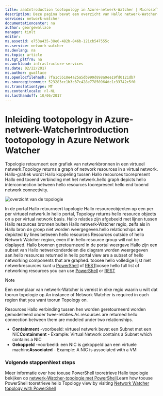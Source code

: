 ```yaml
---
title: aaaIntroduction tootopology in Azure-netwerk-Watcher | Microsoft Docs
description: Deze pagina bevat een overzicht van Hallo netwerk-Watcher-topologie-mogelijkheden
services: network-watcher
documentationcenter: na
author: georgewallace
manager: timlt
editor: 
ms.assetid: e753a435-38e0-482b-846b-121cb547555c
ms.service: network-watcher
ms.devlang: na
ms.topic: article
ms.tgt_pltfrm: na
ms.workload: infrastructure-services
ms.date: 02/22/2017
ms.author: gwallace
ms.openlocfilehash: 7fa1c5518e4a25a5db999d898a9ee19fd0121db7
ms.sourcegitcommit: 523283cc1b3c37c428e77850964dc1c33742c5f0
ms.translationtype: MT
ms.contentlocale: nl-NL
ms.lasthandoff: 10/06/2017
---
```

# <a name="introduction-tootopology-in-azure-network-watcher"></a><span data-ttu-id="f2e01-103">Inleiding tootopology in Azure-netwerk-Watcher</span><span class="sxs-lookup"><span data-stu-id="f2e01-103">Introduction tootopology in Azure Network Watcher</span></span>

<span data-ttu-id="f2e01-104">Topologie retourneert een grafiek van netwerkbronnen in een virtueel netwerk.</span><span class="sxs-lookup"><span data-stu-id="f2e01-104">Topology returns a graph of network resources in a virtual network.</span></span> <span data-ttu-id="f2e01-105">Hallo-grafiek wordt Hallo koppeling tussen Hallo resources toorepresent Hallo end tooend verbinding met het netwerk.</span><span class="sxs-lookup"><span data-stu-id="f2e01-105">hello graph depicts hello interconnection between hello resources toorepresent hello end tooend network connectivity.</span></span>

![overzicht van de topologie][1]

<span data-ttu-id="f2e01-107">In de portal Hallo retourneert topologie Hallo resourceobjecten op een per per virtueel netwerk.</span><span class="sxs-lookup"><span data-stu-id="f2e01-107">In hello portal, Topology returns hello resource objects on a per virtual network basis.</span></span> <span data-ttu-id="f2e01-108">Hallo relaties zijn afgebeeld met lijnen tussen Hallo resources bronnen buiten Hallo netwerk-Watcher regio, zelfs als in Hallo bron de groep niet worden weergegeven.</span><span class="sxs-lookup"><span data-stu-id="f2e01-108">hello relationships are depicted by lines between hello resources Resources outside of hello Network Watcher region, even if in hello resource group will not be displayed.</span></span> <span data-ttu-id="f2e01-109">Hallo bronnen geretourneerd in de portal weergave Hallo zijn een subset van Hallo netwerkonderdelen die diagram worden weergegeven aan.</span><span class="sxs-lookup"><span data-stu-id="f2e01-109">hello resources returned in hello portal view are a subset of hello networking components that are graphed.</span></span> <span data-ttu-id="f2e01-110">toosee hello volledige lijst met netwerkresources kunt u [PowerShell](network-watcher-topology-powershell.md) of [REST](network-watcher-topology-rest.md)</span><span class="sxs-lookup"><span data-stu-id="f2e01-110">toosee hello full list of networking resources you can use [PowerShell](network-watcher-topology-powershell.md) or [REST](network-watcher-topology-rest.md)</span></span>

> [!NOTE]
> <span data-ttu-id="f2e01-111">Een exemplaar van netwerk-Watcher is vereist in elke regio waarin u wilt dat toorun topologie op.</span><span class="sxs-lookup"><span data-stu-id="f2e01-111">An instance of Network Watcher is required in each region that you want toorun Topology on.</span></span>

<span data-ttu-id="f2e01-112">Resources Hallo verbinding tussen hen worden geretourneerd worden gemodelleerd onder twee-relaties.</span><span class="sxs-lookup"><span data-stu-id="f2e01-112">As resources are returned hello connection between them are modeled under two relationships.</span></span>

- <span data-ttu-id="f2e01-113">**Containment** -voorbeeld: virtueel netwerk bevat een Subnet met een NIC</span><span class="sxs-lookup"><span data-stu-id="f2e01-113">**Containment** - Example: Virtual Network contains a Subnet which contains a NIC</span></span>
- <span data-ttu-id="f2e01-114">**Gekoppeld** -voorbeeld: een NIC is gekoppeld aan een virtuele machine</span><span class="sxs-lookup"><span data-stu-id="f2e01-114">**Associated** - Example: A NIC is associated with a VM</span></span>

### <a name="next-steps"></a><span data-ttu-id="f2e01-115">Volgende stappen</span><span class="sxs-lookup"><span data-stu-id="f2e01-115">Next steps</span></span>

<span data-ttu-id="f2e01-116">Meer informatie over hoe toouse PowerShell tooretrieve Hallo topologie bekijken op [netwerk-Watcher-topologie met PowerShell](network-watcher-topology-powershell.md)</span><span class="sxs-lookup"><span data-stu-id="f2e01-116">Learn how toouse PowerShell tooretrieve hello Topology view by visiting [Network Watcher topology with PowerShell](network-watcher-topology-powershell.md)</span></span>

<!--Image references-->

[1]: ./media/network-watcher-topology-overview/topology.png
